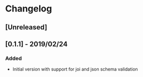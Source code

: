 # Changelog

## [Unreleased]

## [0.1.1] - 2019/02/24

### Added

- Initial version with support for joi and json schema validation
